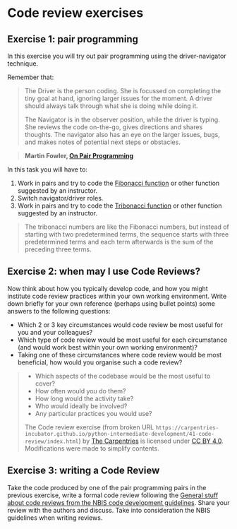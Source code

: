 # Code review exercises

## Exercise 1: pair programming

In this exercise you will try out pair programming using the driver-navigator technique.

Remember that:

> The Driver is the person coding. She is focussed on completing the tiny goal at hand, ignoring larger issues for the moment. A driver should always talk through what she is doing while doing it.
>
> The Navigator is in the observer position, while the driver is typing. She reviews the code on-the-go, gives directions and shares thoughts. The navigator also has an eye on the larger issues, bugs, and makes notes of potential next steps or obstacles.

> **Martin Fowler, [On Pair Programming](https://martinfowler.com/articles/on-pair-programming.html)**

In this task you will have to:

1. Work in pairs and try to code the [Fibonacci function](https://en.wikipedia.org/wiki/Fibonacci_number) or other function suggested by an instructor.
2. Switch navigator/driver roles.
3. Work in pairs and try to code the [Tribonacci function](https://en.wikipedia.org/wiki/Generalizations_of_Fibonacci_numbers#Tribonacci_numbers) or other function suggested by an instructor.
 
  > The tribonacci numbers are like the Fibonacci numbers, but instead of starting with two predetermined terms, the sequence starts with three predetermined terms and each term afterwards is the sum of the preceding three terms.

## Exercise 2: when may I use Code Reviews?

Now think about how you typically develop code, and how you might institute code review practices within your own working environment. Write down briefly for your own reference (perhaps using bullet points) some answers to the following questions:

- Which 2 or 3 key circumstances would code review be most useful for you and your colleagues?
- Which type of code review would be most useful for each circumstance (and would work best within your own working environment)?
- Taking one of these circumstances where code review would be most beneficial, how would you organise such a code review?

> - Which aspects of the codebase would be the most useful to cover?
> - How often would you do them?
> - How long would the activity take?
> - Who would ideally be involved?
> - Any particular practices you would use?
>
> The Code review exercise (from broken URL `https://carpentries-incubator.github.io/python-intermediate-development/41-code-review/index.html`)
> by [The Carpentries](https://carpentries.org/) is licensed under [CC BY 4.0](http://creativecommons.org/licenses/by/4.0/). Modifications were made to simplify contents.

## Exercise 3: writing a Code Review

Take the code produced by one of the pair programming pairs in the previous exercise, write a formal code review following the [General stuff about code reviews from the NBIS code development guidelines](https://github.com/NBISweden/development-guidelines#general-stuff-about-code-reviews). Share your review with the authors and discuss. Take into consideration the NBIS guidelines when writing reviews.
